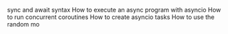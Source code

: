 sync and await syntax
How to execute an async program with asyncio
How to run concurrent coroutines
How to create asyncio tasks
How to use the random mo
